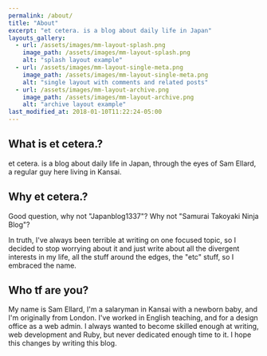 ```yaml
---
permalink: /about/
title: "About"
excerpt: "et cetera. is a blog about daily life in Japan"
layouts_gallery:
  - url: /assets/images/mm-layout-splash.png
    image_path: /assets/images/mm-layout-splash.png
    alt: "splash layout example"
  - url: /assets/images/mm-layout-single-meta.png
    image_path: /assets/images/mm-layout-single-meta.png
    alt: "single layout with comments and related posts"
  - url: /assets/images/mm-layout-archive.png
    image_path: /assets/images/mm-layout-archive.png
    alt: "archive layout example"
last_modified_at: 2018-01-10T11:22:24-05:00
---
```


## What is et cetera.?

et cetera. is a blog about daily life in Japan, through the eyes of Sam Ellard, a regular guy here living in Kansai.

## Why et cetera.?

Good question, why not "Japanblog1337"? Why not "Samurai Takoyaki Ninja Blog"?

In truth, I've always been terrible at writing on one focused topic, so I decided to stop worrying about it and just write about all the divergent interests in my life, all the stuff around the edges, the "etc" stuff, so I embraced the name.

## Who tf are you?

My name is Sam Ellard, I'm a salaryman in Kansai with a newborn baby, and I'm originally from London. I've worked in English teaching, and for a design office as a web admin. I always wanted to become skilled enough at writing, web development and Ruby, but never dedicated enough time to it. I hope this changes by writing this blog.